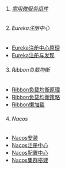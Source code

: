 1. ###### [常用微服务组件][001]
2. ###### Eureka注册中心
-  [Eureka注册中心原理][002]
-  [Eureka注册与发现][003]
3. ###### Ribbon负载均衡
-  [Ribbon负载均衡原理][004]
-  [Ribbon负载均衡策略][005]
-  [Ribbon懒加载][006]

4. ###### Nacos
-  [Nacos安装][007]
-  [Nacos注册中心][008]
-  [Nacos配置中心][009]
-  [Nacos集群搭建][010]


[001]: https://fgq233.github.io/md/springcloud/all
[002]: https://fgq233.github.io/md/springcloud/Eureka1
[003]: https://fgq233.github.io/md/springcloud/Eureka2
[004]: https://fgq233.github.io/md/springcloud/Ribbon1
[005]: https://fgq233.github.io/md/springcloud/Ribbon2
[006]: https://fgq233.github.io/md/springcloud/Ribbon3
[007]: https://fgq233.github.io/md/springcloud/nacos1
[008]: https://fgq233.github.io/md/springcloud/nacos2
[009]: https://fgq233.github.io/md/springcloud/nacos3
[010]: https://fgq233.github.io/md/springcloud/nacos4
 
 
